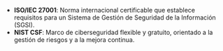 - **ISO/IEC 27001**: Norma internacional certificable que establece requisitos para un Sistema de Gestión de Seguridad de la Información (SGSI).  
- **NIST CSF**: Marco de ciberseguridad flexible y gratuito, orientado a la gestión de riesgos y a la mejora continua.